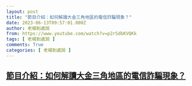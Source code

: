 ```yaml
---
layout: post
title: "節目介紹：如何解讀大金三角地區的電信詐騙現象？"
date: 2023-06-13T09:57:01.000Z
author: 老楊到處說
from: https://www.youtube.com/watch?v=p2rSdbKVQKk
tags: [ 老楊到處說 ]
comments: True
categories: [ 老楊到處說 ]
---
```

<!--1686650221000-->
[節目介紹：如何解讀大金三角地區的電信詐騙現象？](https://www.youtube.com/watch?v=p2rSdbKVQKk)
------

<div>

</div>
